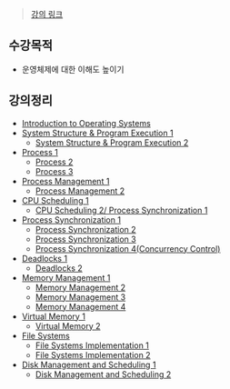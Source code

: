 > [강의 링크](http://www.kocw.net/home/search/kemView.do?kemId=1046323)

## 수강목적
- 운영체제에 대한 이해도 높이기

## 강의정리
- [Introduction to Operating Systems](https://github.com/sapzilking/review/blob/main/lecture/kocw/%EC%9A%B4%EC%98%81%EC%B2%B4%EC%A0%9C-%EB%B0%98%ED%9A%A8%EA%B2%BD(2014)/%EA%B0%95%EC%9D%98%EC%A0%95%EB%A6%AC/Introduction%20to%20Operating%20Systems)
- [System Structure & Program Execution 1]()
  - [System Structure & Program Execution 2]()
- [Process 1]()
  - [Process 2]()
  - [Process 3]()
- [Process Management 1]()
  - [Process Management 2]()
- [CPU Scheduling 1]()
  - [CPU Scheduling 2/ Process Synchronization 1]()
- [Process Synchronization 1]()
  - [Process Synchronization 2]()
  - [Process Synchronization 3]()
  - [Process Synchronization 4(Concurrency Control)]()
- [Deadlocks 1]()
  - [Deadlocks 2]()
- [Memory Management 1]()
  - [Memory Management 2]()
  - [Memory Management 3]()
  - [Memory Management 4]()
- [Virtual Memory 1]()
  - [Virtual Memory 2]()
- [File Systems]()
  - [File Systems Implementation 1]()
  - [File Systems Implementation 2]()
- [Disk Management and Scheduling 1]()
  - [Disk Management and Scheduling 2]()
